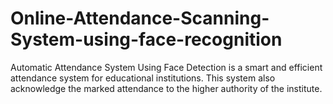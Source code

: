 # Online-Attendance-Scanning-System-using-face-recognition
Automatic Attendance System Using Face Detection is a smart and efficient attendance system for educational institutions. This system also acknowledge the marked attendance to the higher authority of the institute.
